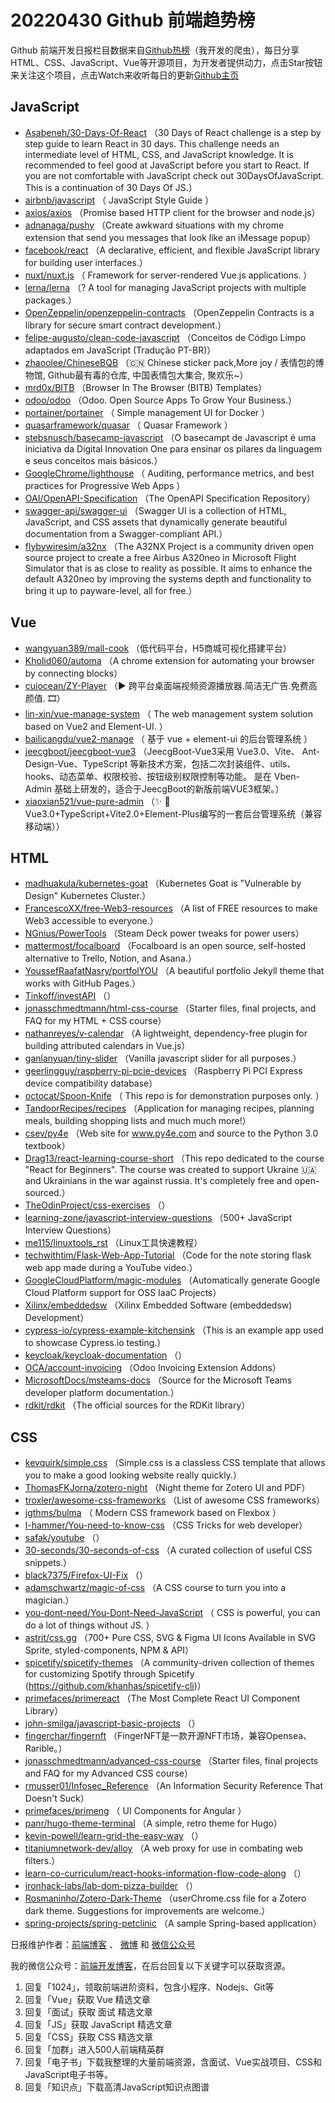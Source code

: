 # 20220430 Github 前端趋势榜

Github 前端开发日报栏目数据来自[Github热榜](http://news.caibaojian.com.cn/)（我开发的爬虫），每日分享HTML、CSS、JavaScript、Vue等开源项目，为开发者提供动力，点击Star按钮来关注这个项目，点击Watch来收听每日的更新[Github主页](https://github.com/kujian/githubTrending)
## JavaScript

* [Asabeneh/30-Days-Of-React](https://github.com/Asabeneh/30-Days-Of-React) （30 Days of React challenge is a step by step guide to learn React in 30 days. This challenge needs an intermediate level of HTML, CSS, and JavaScript knowledge. It is recommended to feel good at JavaScript before you start to React. If you are not comfortable with JavaScript check out 30DaysOfJavaScript. This is a continuation of 30 Days Of JS.）
* [airbnb/javascript](https://github.com/airbnb/javascript) （
        JavaScript Style Guide
      ）
* [axios/axios](https://github.com/axios/axios) （Promise based HTTP client for the browser and node.js）
* [adnanaga/pushy](https://github.com/adnanaga/pushy) （Create awkward situations with my chrome extension that send you messages that look like an iMessage popup）
* [facebook/react](https://github.com/facebook/react) （A declarative, efficient, and flexible JavaScript library for building user interfaces.）
* [nuxt/nuxt.js](https://github.com/nuxt/nuxt.js) （
        Framework for server-rendered Vue.js applications.
      ）
* [lerna/lerna](https://github.com/lerna/lerna) （? A tool for managing JavaScript projects with multiple packages.）
* [OpenZeppelin/openzeppelin-contracts](https://github.com/OpenZeppelin/openzeppelin-contracts) （OpenZeppelin Contracts is a library for secure smart contract development.）
* [felipe-augusto/clean-code-javascript](https://github.com/felipe-augusto/clean-code-javascript) （Conceitos de Código Limpo adaptados em JavaScript (Tradução PT-BR)）
* [zhaoolee/ChineseBQB](https://github.com/zhaoolee/ChineseBQB) （&#x1f1e8;&#x1f1f3; Chinese sticker pack,More joy / 表情包的博物馆, Github最有毒的仓库, 中国表情包大集合, 聚欢乐~）
* [mrd0x/BITB](https://github.com/mrd0x/BITB) （Browser In The Browser (BITB) Templates）
* [odoo/odoo](https://github.com/odoo/odoo) （Odoo. Open Source Apps To Grow Your Business.）
* [portainer/portainer](https://github.com/portainer/portainer) （
        Simple management UI for Docker
      ）
* [quasarframework/quasar](https://github.com/quasarframework/quasar) （
        Quasar Framework
      ）
* [stebsnusch/basecamp-javascript](https://github.com/stebsnusch/basecamp-javascript) （O basecampt de Javascript é uma iniciativa da Digital Innovation One para ensinar os pilares da linguagem e seus conceitos mais básicos.）
* [GoogleChrome/lighthouse](https://github.com/GoogleChrome/lighthouse) （
        Auditing, performance metrics, and best practices for Progressive Web Apps
      ）
* [OAI/OpenAPI-Specification](https://github.com/OAI/OpenAPI-Specification) （The OpenAPI Specification Repository）
* [swagger-api/swagger-ui](https://github.com/swagger-api/swagger-ui) （Swagger UI is a collection of HTML, JavaScript, and CSS assets that dynamically generate beautiful documentation from a Swagger-compliant API.）
* [flybywiresim/a32nx](https://github.com/flybywiresim/a32nx) （The A32NX Project is a community driven open source project to create a free Airbus A320neo in Microsoft Flight Simulator that is as close to reality as possible. It aims to enhance the default A320neo by improving the systems depth and functionality to bring it up to payware-level, all for free.）

## Vue

* [wangyuan389/mall-cook](https://github.com/wangyuan389/mall-cook) （低代码平台，H5商城可视化搭建平台）
* [Kholid060/automa](https://github.com/Kholid060/automa) （A chrome extension for automating your browser by connecting blocks）
* [cuiocean/ZY-Player](https://github.com/cuiocean/ZY-Player) （&#x25b6;&#xfe0f; 跨平台桌面端视频资源播放器.简洁无广告.免费高颜值. &#x1f39e;）
* [lin-xin/vue-manage-system](https://github.com/lin-xin/vue-manage-system) （
        The web management system solution based on Vue2 and Element-UI.
      ）
* [bailicangdu/vue2-manage](https://github.com/bailicangdu/vue2-manage) （
        基于 vue + element-ui 的后台管理系统
      ）
* [jeecgboot/jeecgboot-vue3](https://github.com/jeecgboot/jeecgboot-vue3) （JeecgBoot-Vue3采用 Vue3.0、Vite、 Ant-Design-Vue、TypeScript 等新技术方案，包括二次封装组件、utils、hooks、动态菜单、权限校验、按钮级别权限控制等功能。 是在 Vben-Admin 基础上研发的，适合于JeecgBoot的新版前端VUE3框架。）
* [xiaoxian521/vue-pure-admin](https://github.com/xiaoxian521/vue-pure-admin) （&#x2728; &#x1f680;Vue3.0+TypeScript+Vite2.0+Element-Plus编写的一套后台管理系统（兼容移动端））

## HTML

* [madhuakula/kubernetes-goat](https://github.com/madhuakula/kubernetes-goat) （Kubernetes Goat is "Vulnerable by Design" Kubernetes Cluster.）
* [FrancescoXX/free-Web3-resources](https://github.com/FrancescoXX/free-Web3-resources) （A list of FREE resources to make Web3 accessible to everyone.）
* [NGnius/PowerTools](https://github.com/NGnius/PowerTools) （Steam Deck power tweaks for power users）
* [mattermost/focalboard](https://github.com/mattermost/focalboard) （Focalboard is an open source, self-hosted alternative to Trello, Notion, and Asana.）
* [YoussefRaafatNasry/portfolYOU](https://github.com/YoussefRaafatNasry/portfolYOU) （A beautiful portfolio Jekyll theme that works with GitHub Pages.）
* [Tinkoff/investAPI](https://github.com/Tinkoff/investAPI) （）
* [jonasschmedtmann/html-css-course](https://github.com/jonasschmedtmann/html-css-course) （Starter files, final projects, and FAQ for my HTML + CSS course）
* [nathanreyes/v-calendar](https://github.com/nathanreyes/v-calendar) （A lightweight, dependency-free plugin for building attributed calendars in Vue.js）
* [ganlanyuan/tiny-slider](https://github.com/ganlanyuan/tiny-slider) （Vanilla javascript slider for all purposes.）
* [geerlingguy/raspberry-pi-pcie-devices](https://github.com/geerlingguy/raspberry-pi-pcie-devices) （Raspberry Pi PCI Express device compatibility database）
* [octocat/Spoon-Knife](https://github.com/octocat/Spoon-Knife) （
        This repo is for demonstration purposes only.
      ）
* [TandoorRecipes/recipes](https://github.com/TandoorRecipes/recipes) （Application for managing recipes, planning meals, building shopping lists and much much more!）
* [csev/py4e](https://github.com/csev/py4e) （Web site for <a href="http://www.py4e.com" rel="nofollow">www.py4e.com</a> and source to the Python 3.0 textbook）
* [Drag13/react-learning-course-short](https://github.com/Drag13/react-learning-course-short) （This repo dedicated to the course "React for Beginners". The course was created to support Ukraine &#x1f1fa;&#x1f1e6; and Ukrainians in the war against russia. It's completely free and open-sourced.）
* [TheOdinProject/css-exercises](https://github.com/TheOdinProject/css-exercises) （）
* [learning-zone/javascript-interview-questions](https://github.com/learning-zone/javascript-interview-questions) （500+ JavaScript Interview Questions）
* [me115/linuxtools_rst](https://github.com/me115/linuxtools_rst) （Linux工具快速教程）
* [techwithtim/Flask-Web-App-Tutorial](https://github.com/techwithtim/Flask-Web-App-Tutorial) （Code for the note storing flask web app made during a YouTube video.）
* [GoogleCloudPlatform/magic-modules](https://github.com/GoogleCloudPlatform/magic-modules) （Automatically generate Google Cloud Platform support for OSS IaaC Projects）
* [Xilinx/embeddedsw](https://github.com/Xilinx/embeddedsw) （Xilinx Embedded Software (embeddedsw) Development）
* [cypress-io/cypress-example-kitchensink](https://github.com/cypress-io/cypress-example-kitchensink) （This is an example app used to showcase Cypress.io testing.）
* [keycloak/keycloak-documentation](https://github.com/keycloak/keycloak-documentation) （）
* [OCA/account-invoicing](https://github.com/OCA/account-invoicing) （Odoo Invoicing Extension Addons）
* [MicrosoftDocs/msteams-docs](https://github.com/MicrosoftDocs/msteams-docs) （Source for the Microsoft Teams developer platform documentation.）
* [rdkit/rdkit](https://github.com/rdkit/rdkit) （The official sources for the RDKit library）

## CSS

* [kevquirk/simple.css](https://github.com/kevquirk/simple.css) （Simple.css is a classless CSS template that allows you to make a good looking website really quickly.）
* [ThomasFKJorna/zotero-night](https://github.com/ThomasFKJorna/zotero-night) （Night theme for Zotero UI and PDF）
* [troxler/awesome-css-frameworks](https://github.com/troxler/awesome-css-frameworks) （List of awesome CSS frameworks）
* [jgthms/bulma](https://github.com/jgthms/bulma) （
        Modern CSS framework based on Flexbox
      ）
* [l-hammer/You-need-to-know-css](https://github.com/l-hammer/You-need-to-know-css) （CSS Tricks for web developer）
* [safak/youtube](https://github.com/safak/youtube) （）
* [30-seconds/30-seconds-of-css](https://github.com/30-seconds/30-seconds-of-css) （A curated collection of useful CSS snippets.）
* [black7375/Firefox-UI-Fix](https://github.com/black7375/Firefox-UI-Fix) （）
* [adamschwartz/magic-of-css](https://github.com/adamschwartz/magic-of-css) （A CSS course to turn you into a magician.）
* [you-dont-need/You-Dont-Need-JavaScript](https://github.com/you-dont-need/You-Dont-Need-JavaScript) （
        CSS is powerful, you can do a lot of things without JS.
      ）
* [astrit/css.gg](https://github.com/astrit/css.gg) （700+ Pure CSS, SVG &amp; Figma UI Icons Available in SVG Sprite, styled-components, NPM &amp; API）
* [spicetify/spicetify-themes](https://github.com/spicetify/spicetify-themes) （A community-driven collection of themes for customizing Spotify through Spicetify (https://github.com/khanhas/spicetify-cli)）
* [primefaces/primereact](https://github.com/primefaces/primereact) （The Most Complete React UI Component Library）
* [john-smilga/javascript-basic-projects](https://github.com/john-smilga/javascript-basic-projects) （）
* [fingerchar/fingernft](https://github.com/fingerchar/fingernft) （FingerNFT是一款开源NFT市场，兼容Opensea、Rarible。）
* [jonasschmedtmann/advanced-css-course](https://github.com/jonasschmedtmann/advanced-css-course) （Starter files, final projects and FAQ for my Advanced CSS course）
* [rmusser01/Infosec_Reference](https://github.com/rmusser01/Infosec_Reference) （An Information Security Reference That Doesn't Suck）
* [primefaces/primeng](https://github.com/primefaces/primeng) （
        UI Components for Angular
      ）
* [panr/hugo-theme-terminal](https://github.com/panr/hugo-theme-terminal) （A simple, retro theme for Hugo）
* [kevin-powell/learn-grid-the-easy-way](https://github.com/kevin-powell/learn-grid-the-easy-way) （）
* [titaniumnetwork-dev/alloy](https://github.com/titaniumnetwork-dev/alloy) （A web proxy for use in combating web filters.）
* [learn-co-curriculum/react-hooks-information-flow-code-along](https://github.com/learn-co-curriculum/react-hooks-information-flow-code-along) （）
* [ironhack-labs/lab-dom-pizza-builder](https://github.com/ironhack-labs/lab-dom-pizza-builder) （）
* [Rosmaninho/Zotero-Dark-Theme](https://github.com/Rosmaninho/Zotero-Dark-Theme) （userChrome.css file for a Zotero dark theme. Suggestions for improvements are welcome.）
* [spring-projects/spring-petclinic](https://github.com/spring-projects/spring-petclinic) （A sample Spring-based application）


日报维护作者：[前端博客](http://caibaojian.com.cn/) 、 [微博](http://weibo.com/kujian) 和 [微信公众号](https://open.weixin.qq.com/qr/code?username=caibaojian_com)

我的微信公众号：[前端开发博客](https://open.weixin.qq.com/qr/code?username=caibaojian_com)，在后台回复以下关键字可以获取资源。

1. 回复「1024」，领取前端进阶资料，包含小程序、Nodejs、Git等
2. 回复「Vue」获取 Vue 精选文章
3. 回复「面试」获取 面试 精选文章
4. 回复「JS」获取 JavaScript 精选文章
5. 回复「CSS」获取 CSS 精选文章
6. 回复「加群」进入500人前端精英群
7. 回复「电子书」下载我整理的大量前端资源，含面试、Vue实战项目、CSS和JavaScript电子书等。
8. 回复「知识点」下载高清JavaScript知识点图谱